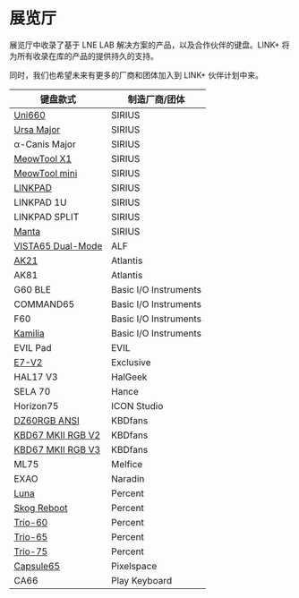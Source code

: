 # 展览厅

展览厅中收录了基于 LNE LAB 解决方案的产品，以及合作伙伴的键盘。LINK+ 将为所有收录在库的产品的提供持久的支持。

同时，我们也希望未来有更多的厂商和团体加入到 LINK+ 伙伴计划中来。

| 键盘款式                                                               | 制造厂商/团体          |
| ----------------------------------------------------------------------| ----------------------|
| [Uni660](https://www.zfrontier.com/app/eqp/0jW73G5w4Nwn)              | SIRIUS                |
| [Ursa Major](https://www.zfrontier.com/app/flow/4oLWEEBp0oAw)         | SIRIUS                |
| α-Canis Major                                                         | SIRIUS                |
| [MeowTool X1](https://www.zfrontier.com/app/eqp/pkjVK5oPDzZR)         | SIRIUS                |
| [MeowTool mini](https://www.zfrontier.com/app/flow/e3bwNvkRypKw)      | SIRIUS                |
| [LINKPAD](https://www.zfrontier.com/app/eqp/pO881j49aBE0)             | SIRIUS                |
| LINKPAD 1U                                                            | SIRIUS                |
| LINKPAD SPLIT                                                         | SIRIUS                |
| [Manta](https://www.zfrontier.com/app/flow/Dyx6lBlKE6V5)              | SIRIUS                |
| [VISTA65 Dual-Mode](https://www.zfrontier.com/app/eqp/nPA5rJDV172R)   | ALF                   |
| [AK21](https://www.zfrontier.com/app/flow/40bOYxwr0Jqo)               | Atlantis              |
| AK81                                                                  | Atlantis              |
| G60 BLE                                                               | Basic I/O Instruments |
| COMMAND65                                                             | Basic I/O Instruments |
| F60                                                                   | Basic I/O Instruments |
| [Kamilia](https://www.zfrontier.com/app/flow/4bKKZGg176wR)            | Basic I/O Instruments |
| EVIL Pad                                                              | EVIL                  |
| [E7-V2](https://www.zfrontier.com/app/flow/2Qwr3XV97wnR)              | Exclusive             |
| HAL17 V3                                                              | HalGeek               |
| SELA 70                                                               | Hance                 |
| Horizon75                                                             | ICON Studio           |
| [DZ60RGB ANSI](https://www.zfrontier.com/app/eqp/RAjVwNPmGq9p)        | KBDfans               |
| [KBD67 MKII RGB V2](https://www.zfrontier.com/app/eqp/nW8w99q68oDR)   | KBDfans               |
| [KBD67 MKII RGB V3](https://www.zfrontier.com/app/eqp/nW8w99q68oDR)   | KBDfans               |
| ML75                                                                  | Melfice               |
| EXAO                                                                  | Naradin               |
| [Luna](https://www.zfrontier.com/app/flow/D7ZjGJJEVYKx)               | Percent               |
| [Skog Reboot](https://www.zfrontier.com/app/eqp/RKyxYJ69ygz0)         | Percent               |
| [Trio-60](https://www.zfrontier.com/app/flow/eBp8X3Obw7MV)            | Percent               |
| [Trio-65](https://www.zfrontier.com/app/flow/emVjEmNYyow5)            | Percent               |
| [Trio-75](https://www.zfrontier.com/app/flow/2k9mxEE5WL8J)            | Percent               |
| [Capsule65](https://www.zfrontier.com/app/flow/enAnYMZAjq7G)          | Pixelspace            |
| CA66                                                                  | Play Keyboard         |